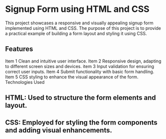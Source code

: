 # Signup Form using HTML and CSS
This project showcases a responsive and visually appealing signup form implemented using HTML and CSS. The purpose of this project is to provide a practical example of building a form layout and styling it using CSS.

## Features
Item 1 Clean and intuitive user interface.
Item 2  Responsive design, adapting to different screen sizes and devices.
item 3 Input validation for ensuring correct user inputs.
Item 4 Submit functionality with basic form handling.
Item 5 CSS styling to enhance the visual appearance of the form.
Technologies Used
## HTML: Used to structure the form elements and layout.
## CSS: Employed for styling the form components and adding visual enhancements.
